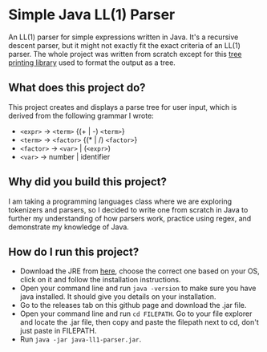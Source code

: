 # Simple Java LL(1) Parser
An LL(1) parser for simple expressions written in Java. It's a recursive descent parser, but it might not exactly fit the exact criteria of an LL(1) parser. The whole project was written from scratch except for this [tree printing library](https://github.com/davidsusu/tree-printer/tree/v3.2.1) used to format the output as a tree.

## What does this project do?
This project creates and displays a parse tree for user input, which is derived from the following grammar I wrote:

- `<expr>` → `<term>` {(+ | -) `<term>`}
- `<term>` → `<factor>` {(* | /) `<factor>`}
- `<factor>` → `<var>` | (`<expr>`)
- `<var>` → number | identifier

## Why did you build this project?
I am taking a programming languages class where we are exploring tokenizers and parsers, so I decided to write one from scratch in Java to further my understanding of how parsers work, practice using regex, and demonstrate my knowledge of Java.

## How do I run this project?
- Download the JRE from [here](https://www.java.com/en/download/manual.jsp), choose the correct one based on your OS, click on it and follow the installation instructions.
- Open your command line and run `java -version` to make sure you have java installed. It should give you details on your installation.
- Go to the releases tab on this github page and download the .jar file.
- Open your command line and run `cd FILEPATH`. Go to your file explorer and locate the .jar file, then copy and paste the filepath next to cd, don't just paste in FILEPATH.
- Run `java -jar java-ll1-parser.jar`.

